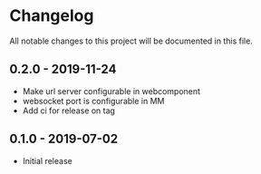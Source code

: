 # Changelog
All notable changes to this project will be documented in this file.

## 0.2.0 - 2019-11-24
- Make url server configurable in webcomponent
- websocket port is configurable in MM
- Add ci for release on tag

## 0.1.0 - 2019-07-02
- Initial release
